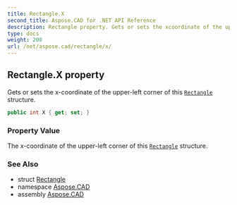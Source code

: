 ```yaml
---
title: Rectangle.X
second_title: Aspose.CAD for .NET API Reference
description: Rectangle property. Gets or sets the xcoordinate of the upperleft corner of this Rectangle structure
type: docs
weight: 200
url: /net/aspose.cad/rectangle/x/
---
```

## Rectangle.X property

Gets or sets the x-coordinate of the upper-left corner of this [`Rectangle`](../) structure.

```csharp
public int X { get; set; }
```

### Property Value

The x-coordinate of the upper-left corner of this [`Rectangle`](../) structure.

### See Also

* struct [Rectangle](../)
* namespace [Aspose.CAD](../../rectangle/)
* assembly [Aspose.CAD](../../../)


